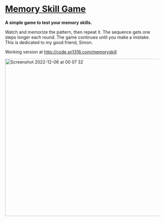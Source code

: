 [Memory Skill Game](./README.md)
=================

**A simple game to test your memory skills.**

Watch and memorize the pattern, then repeat it.
The sequence gets one steps longer each round.
The game continues until you make a mistake.
This is dedicated to my good friend, Simon.

Working version at http://code.sn1316.com/memoryskill 

<img width="515" alt="Screenshot 2022-12-06 at 00 07 32" src="https://user-images.githubusercontent.com/56644716/205762614-721fc132-fdea-48bd-a530-40add6aa5772.png">
